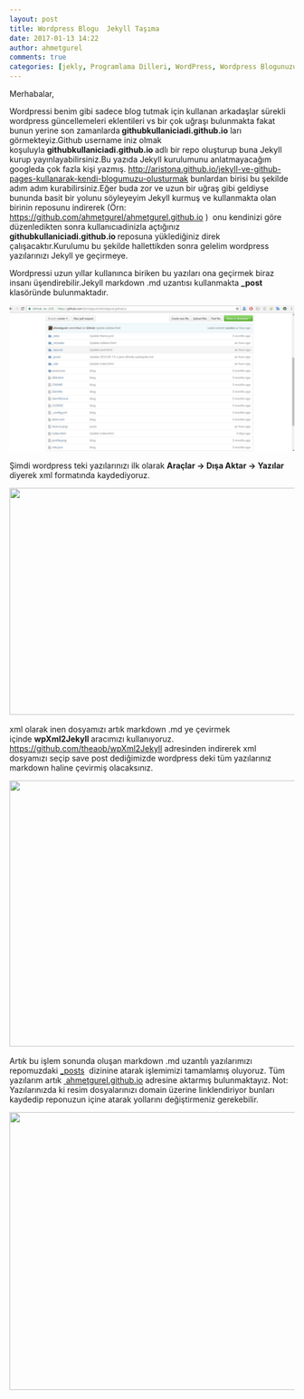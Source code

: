 ```yaml
---
layout: post
title: Wordpress Blogu  Jekyll Taşıma
date: 2017-01-13 14:22
author: ahmetgurel
comments: true
categories: [jekly, Programlama Dilleri, WordPress, Wordpress Blogunuzu Jekyll Taşıma, wordpress yazılarını markdown a çevirmek, wordpress yazılarınız md uzantılı yapmak]
---
```

Merhabalar,

Wordpressi benim gibi sadece blog tutmak için kullanan arkadaşlar sürekli wordpress güncellemeleri eklentileri vs bir çok uğraşı bulunmakta fakat bunun yerine son zamanlarda<strong> githubkullaniciadi.github.io</strong> ları görmekteyiz.Github username iniz olmak koşuluyla <strong>githubkullaniciadi.github.io </strong>adlı bir repo oluşturup buna Jekyll kurup yayınlayabilirsiniz.Bu yazıda Jekyll kurulumunu anlatmayacağım googleda çok fazla kişi yazmış. <a href="http://aristona.github.io/jekyll-ve-github-pages-kullanarak-kendi-blogumuzu-olusturmak">http://aristona.github.io/jekyll-ve-github-pages-kullanarak-kendi-blogumuzu-olusturmak</a> bunlardan birisi bu şekilde adım adım kurabilirsiniz.Eğer buda zor ve uzun bir uğraş gibi geldiyse bununda basit bir yolunu söyleyeyim Jekyll kurmuş ve kullanmakta olan birinin reposunu indirerek (Örn: https://github.com/ahmetgurel/ahmetgurel.github.io )  onu kendinizi göre düzenledikten sonra kullanıcıadinizla açtığınız <strong>githubkullaniciadi.github.io </strong>reposuna yüklediğiniz direk çalışacaktır.Kurulumu bu şekilde hallettikden sonra gelelim wordpress yazılarınızı Jekyll ye geçirmeye.

Wordpressi uzun yıllar kullanınca biriken bu yazıları ona geçirmek biraz insanı üşendirebilir.Jekyll markdown .md uzantısı kullanmakta <strong>_post</strong> klasöründe bulunmaktadır.

![Jekyll Dizin](/assets/1.jpg)

Şimdi wordpress teki yazılarınızı ilk olarak <strong>Araçlar -&gt; Dışa Aktar -&gt; Yazılar</strong> diyerek xml formatında kaydediyoruz.

<a href="http://www.gurelahmet.com/wp-content/uploads/2017/01/2.jpg"><img class="alignnone size-large wp-image-681" src="http://www.gurelahmet.com/wp-content/uploads/2017/01/2-1024x421.jpg" alt="" width="976" height="401" /></a>

xml olarak inen dosyamızı artık markdown .md ye çevirmek içinde <strong>wpXml2Jekyll </strong>aracımızı kullanıyoruz. <a href="https://github.com/theaob/wpXml2Jekyll">https://github.com/theaob/wpXml2Jekyll</a> adresinden indirerek xml dosyamızı seçip save post dediğimizde wordpress deki tüm yazılarınız markdown haline çevirmiş olacaksınız.

<a href="http://www.gurelahmet.com/wp-content/uploads/2017/01/3.jpg"><img class="alignnone size-full wp-image-682" src="http://www.gurelahmet.com/wp-content/uploads/2017/01/3.jpg" alt="" width="934" height="470" /></a>

Artık bu işlem sonunda oluşan markdown .md uzantılı yazılarımızı repomuzdaki <a id="e2a2ff2d1ad978ada529597257972458-2e1be514044c14d4843cc877df018d4929325a34" class="js-navigation-open" title="_posts" href="https://github.com/ahmetgurel/ahmetgurel.github.io/tree/master/_posts">_posts</a>  dizinine atarak işlemimizi tamamlamış oluyoruz. Tüm yazılarım artık <a href="https://ahmetgurel.github.io/"> ahmetgurel.github.io</a> adresine aktarmış bulunmaktayız. Not: Yazılarınızda ki resim dosyalarınızı domain üzerine linklendiriyor bunları kaydedip reponuzun içine atarak yollarını değiştirmeniz gerekebilir.

<a href="http://www.gurelahmet.com/wp-content/uploads/2017/01/4.jpg"><img class="alignnone size-large wp-image-683" src="http://www.gurelahmet.com/wp-content/uploads/2017/01/4-1024x515.jpg" alt="" width="976" height="491" /></a>

&nbsp;
